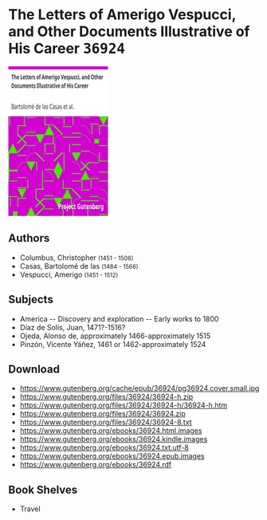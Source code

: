 # The Letters of Amerigo Vespucci, and Other Documents Illustrative of His Career <kbd>36924</kbd>

![](./cover.medium.jpg "")

## Authors


 - Columbus, Christopher <small>(1451 - 1506)</small>
 - Casas, Bartolomé de las <small>(1484 - 1566)</small>
 - Vespucci, Amerigo <small>(1451 - 1512)</small>

## Subjects


 - America -- Discovery and exploration -- Early works to 1800
 - Díaz de Solís, Juan, 1471?-1516?
 - Ojeda, Alonso de, approximately 1466-approximately 1515
 - Pinzón, Vicente Yáñez, 1461 or 1462-approximately 1524

## Download


 - https://www.gutenberg.org/cache/epub/36924/pg36924.cover.small.jpg
 - https://www.gutenberg.org/files/36924/36924-h.zip
 - https://www.gutenberg.org/files/36924/36924-h/36924-h.htm
 - https://www.gutenberg.org/files/36924/36924.zip
 - https://www.gutenberg.org/files/36924/36924-8.txt
 - https://www.gutenberg.org/ebooks/36924.html.images
 - https://www.gutenberg.org/ebooks/36924.kindle.images
 - https://www.gutenberg.org/ebooks/36924.txt.utf-8
 - https://www.gutenberg.org/ebooks/36924.epub.images
 - https://www.gutenberg.org/ebooks/36924.rdf

## Book Shelves


 - Travel
